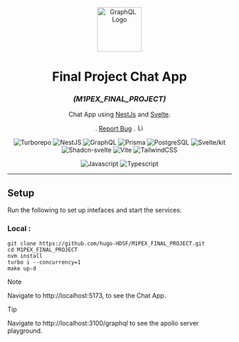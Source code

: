<p align="center">
  <a><img src="https://turbo.build/images/docs/repo/repo-hero-logo-dark.svg" width="100" alt="GraphQL Logo" /></a>
</p>

[circleci-image]: https://img.shields.io/circleci/build/github/nestjs/nest/master?token=abc123def456
[circleci-url]: https://circleci.com/gh/nestjs/nest

<h1 align="center">Final Project Chat App</h1>
<h3 align="center"><i>(M1PEX_FINAL_PROJECT)</i></h3>

<p align="center">

</p>

<p align="center">
  <p align="center">
    Chat App using <a href="https://docs.nestjs.com/">NestJs</a> and <a href="https://svelte.dev/">Svelte</a>.
  </p>
    <p align="center">.
        <a href="https://github.com/hugo-HDSF/M1PEX_FINAL_PROJECT/issues">Report Bug</a>
        .
        <img src="https://img.shields.io/github/license/ucan-lab/docker-laravel" alt="License" height="15">
    </p>
</p>

<div align="center">

![Turborepo](https://img.shields.io/badge/-Turborepo_2.0.6-000000?logo=turborepo&logoColor=white)
![NestJS](https://img.shields.io/badge/-NestJS_10.3-E0234E?logo=nestjs&logoColor=white)
![GraphQL](https://img.shields.io/badge/-GraphQL_16.8-E10098?logo=graphql&logoColor=white)
![Prisma](https://img.shields.io/badge/-Prisma_5.15-2D3748?logo=prisma&logoColor=white)
![PostgreSQL](https://img.shields.io/badge/-PostgreSQL_13.4-336791?logo=postgresql&logoColor=white)
![Svelte/kit](https://img.shields.io/badge/-Svelte_2.0-FF3E00?logo=svelte&logoColor=white)
![Shadcn-svelte](https://img.shields.io/badge/-shadcn_svelte_0.10-000000?logo=shadcnui&logoColor=orange)
![Vite](https://img.shields.io/badge/-Vite_5.0-646CFF?logo=vite&logoColor=yellow)
![TailwindCSS](https://img.shields.io/badge/-TailwindCSS_3.4-38B2AC?logo=tailwind-css&logoColor=white)

</div>

<div align="center">

![Javascript](https://img.shields.io/badge/-Javascript_ES6-F7DF1E?logo=javascript&logoColor=black)
![Typescript](https://img.shields.io/badge/-Typescript_5.5-3178C6?logo=typescript&logoColor=white)

</div>

-----

## Setup

Run the following to set up intefaces and start the services:

### Local :
```shell
git clone https://github.com/hugo-HDSF/M1PEX_FINAL_PROJECT.git
cd M1PEX_FINAL_PROJECT
nvm install
turbo i --concurrency=1
make up-d
```


> [!NOTE] 
> Navigate to http://localhost:5173, to see the Chat App.

> [!TIP]  
> Navigate to http://localhost:3100/graphql to see the apollo server playground.